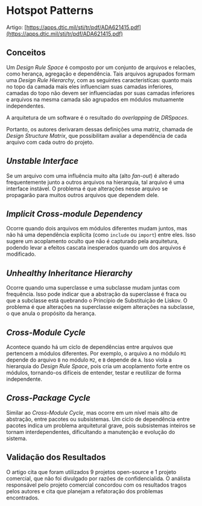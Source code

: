 # Hotspot Patterns

Artigo: [https://apps.dtic.mil/sti/tr/pdf/ADA621415.pdf](https://apps.dtic.mil/sti/tr/pdf/ADA621415.pdf)

## Conceitos

Um _Design Rule Space_ é composto por um conjunto de arquivos e relacões, como herança, agregação e dependência. Tais arquivos agrupados formam uma _Design Rule Hierarchy_, com as seguintes caracteristícas: quanto mais no topo da camada mais eles influenciam suas camadas inferiores, camadas do topo não devem ser influenciadas por suas camadas inferiores e arquivos na mesma camada são agrupados em módulos mutuamente independentes.

A arquitetura de um software é o resultado do _overlapping_ de _DRSpaces_.

Portanto, os autores derivaram dessas definições uma matriz, chamada de _Design Structure Matrix_, que possibilitam avaliar a dependência de cada arquivo com cada outro do projeto.

## _Unstable Interface_

Se um arquivo com uma influência muito alta (alto _fan-out_) é alterado frequentemente junto a outros arquivos na hierarquia, tal arquivo é uma interface instável. O problema é que alterações nesse arquivo se propagarão para muitos outros arquivos que dependem dele.

## _Implicit Cross-module Dependency_

Ocorre quando dois arquivos em módulos diferentes mudam juntos, mas não há uma dependência explícita (como `include` ou `import`) entre eles. Isso sugere um acoplamento oculto que não é capturado pela arquitetura, podendo levar a efeitos cascata inesperados quando um dos arquivos é modificado.

## _Unhealthy Inheritance Hierarchy_

Ocorre quando uma superclasse e uma subclasse mudam juntas com frequência. Isso pode indicar que a abstração da superclasse é fraca ou que a subclasse está quebrando o Princípio de Substituição de Liskov. O problema é que alterações na superclasse exigem alterações na subclasse, o que anula o propósito da herança.

## _Cross-Module Cycle_

Acontece quando há um ciclo de dependências entre arquivos que pertencem a módulos diferentes. Por exemplo, o arquivo `A` no módulo `M1` depende do arquivo `B` no módulo `M2`, e `B` depende de `A`. Isso viola a hierarquia do _Design Rule Space_, pois cria um acoplamento forte entre os módulos, tornando-os difíceis de entender, testar e reutilizar de forma independente.

## _Cross-Package Cycle_

Similar ao _Cross-Module Cycle_, mas ocorre em um nível mais alto de abstração, entre pacotes ou subsistemas. Um ciclo de dependência entre pacotes indica um problema arquitetural grave, pois subsistemas inteiros se tornam interdependentes, dificultando a manutenção e evolução do sistema.

## Validação dos Resultados

O artigo cita que foram utilizados 9 projetos open-source e 1 projeto comercial, que não foi divulgado por razões de confidencialida. O análista responsável pelo projeto comercial concordou com os resultados tragos pelos autores e cita que planejam a refatoração dos problemas encontrados.
